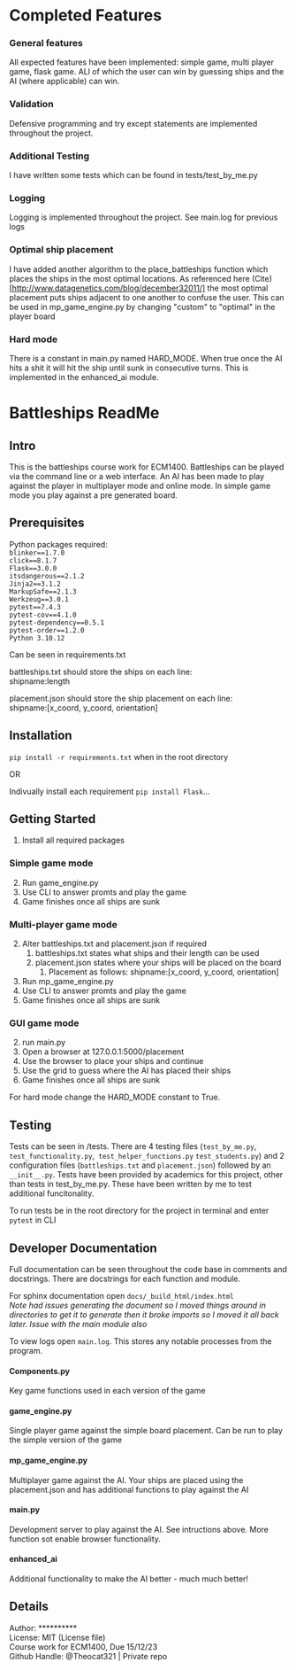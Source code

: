 # Completed Features

### General features
All expected features have been implemented: simple game, multi player game, flask game. ALl of which the user can win by guessing ships and the AI (where applicable) can win. 

### Validation
Defensive programming and try except statements are implemented throughout the project.

### Additional Testing
I have written some tests which can be found in tests/test_by_me.py

### Logging
Logging is implemented throughout the project. See main.log for previous logs

### Optimal ship placement
I have added another algorithm to the place_battleships function which places the ships in the most optimal locations. As referenced here (Cite)[http://www.datagenetics.com/blog/december32011/] the most optimal placement puts ships adjacent to one another to confuse the user. This can be used in mp_game_engine.py by changing "custom" to "optimal" in the player board

### Hard mode
There is a constant in main.py named HARD_MODE. When true once the AI hits a shit it will hit the ship until sunk in consecutive turns. This is implemented in the enhanced_ai module.

# Battleships ReadMe

## Intro
This is the battleships course work for ECM1400. Battleships can be played via the command line or a web interface. An AI has been made to play against the player in multiplayer mode and online mode. In simple game mode you play against a pre generated board. 

## Prerequisites

Python packages required:<br>
`blinker==1.7.0` <br>
`click==8.1.7`<br>
`Flask==3.0.0`<br>
`itsdangerous==2.1.2` <br>
`Jinja2==3.1.2`<br>
`MarkupSafe==2.1.3`<br>
`Werkzeug==3.0.1`<br>
`pytest==7.4.3`<br>
`pytest-cov==4.1.0`<br>
`pytest-dependency==0.5.1`<br>
`pytest-order==1.2.0`<br>
`Python 3.10.12`

Can be seen in requirements.txt

battleships.txt should store the ships on each line:<br>
shipname:length

placement.json should store the ship placement on each line:<br>
shipname:[x_coord, y_coord, orientation] 

## Installation

`pip install -r requirements.txt` when in the root directory

OR

Indivually install each requirement
`pip install Flask`...

## Getting Started
1. Install all required packages

### Simple game mode
2. Run game_engine.py
3. Use CLI to answer promts and play the game
4. Game finishes once all ships are sunk

### Multi-player game mode
2. Alter battleships.txt and placement.json if required
    1. battleships.txt states what ships and their length can be used
    2. placement.json states where your ships will be placed on the board
        1. Placement as follows: shipname:[x_coord, y_coord, orientation]
3. Run mp_game_engine.py
4. Use CLI to answer promts and play the game
5. Game finishes once all ships are sunk

### GUI game mode
2. run main.py
3. Open a browser at 127.0.0.1:5000/placement
4. Use the browser to place your ships and continue
5. Use the grid to guess where the AI has placed their ships
6. Game finishes once all ships are sunk

For hard mode change the HARD_MODE constant to True.

## Testing
Tests can be seen in /tests. There are 4 testing files (`test_by_me.py`, `test_functionality.py`,` test_helper_functions.py` `test_students.py`) and 2 configuration files (`battleships.txt` and `placement.json`) followed by an `__init__.py`. Tests have been provided by academics for this project, other than tests in test_by_me.py. These have been written by me to test additional funcitonality. 

To run tests be in the root directory for the project in terminal and enter `pytest` in CLI

## Developer Documentation
Full documentation can be seen throughout the code base in comments and docstrings. There are docstrings for each function and module. 

For sphinx documentation open `docs/_build_html/index.html`<br>
*Note had issues generating the document so I moved things around in directories to get it to generate then it broke imports so I moved it all back later. Issue with the main module also*

To view logs open `main.log`. This stores any notable processes from the program.

#### Components.py
Key game functions used in each version of the game

#### game_engine.py
Single player game against the simple board placement. Can be run to play the simple version of the game

#### mp_game_engine.py
Multiplayer game against the AI. Your ships are placed using the placement.json and has additional functions to play against the AI

#### main.py
Development server to play against the AI. See intructions above. More function sot enable browser functionality.

#### enhanced_ai
Additional functionality to make the AI better - much much better!

## Details
Author: ********** <br>
License: MIT (License file)<br>
Course work for ECM1400, Due 15/12/23 <br>
Github Handle: @Theocat321 | Private repo